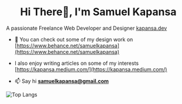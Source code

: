 <h1 align="center">Hi There👋, I'm Samuel Kapansa</h1>
A passionate Freelance Web Developer and Designer <a href="https://www.kapansa.dev/">kapansa.dev</a>

- 📝  You can check out some of my design work on  [https://www.behance.net/samuelkapansa](https://www.behance.net/samuelkapansa)

- I also enjoy writing articles on some of my interests [https://kapansa.medium.com/](https://kapansa.medium.com/) 

- 📫  Say hi **samuelkapansa@gmail.com**

![Top Langs](https://github-readme-stats.vercel.app/api/top-langs/?username=kapansa&theme=ayu-mirage&border_radius=3&layout=compact&langs_count=10)


